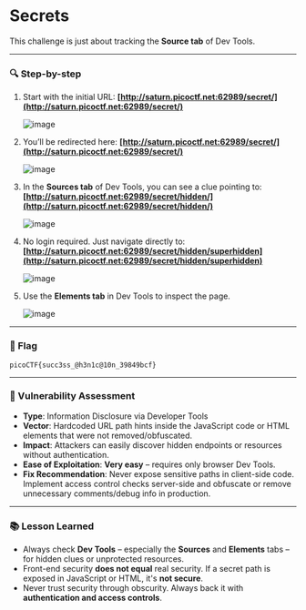 
# Secrets

This challenge is just about tracking the **Source tab** of Dev Tools.

---

### 🔍 Step-by-step

1. Start with the initial URL:
   **[http://saturn.picoctf.net:62989/secret/](http://saturn.picoctf.net:62989/secret/)**
   
   ![image](https://github.com/user-attachments/assets/512707a6-400c-4f9c-b50f-0ccf4919ff27)

3. You’ll be redirected here:
   **[http://saturn.picoctf.net:62989/secret/](http://saturn.picoctf.net:62989/secret/)**
   
   ![image](https://github.com/user-attachments/assets/b8a3fa26-1f56-4a7c-8e60-0b0503aeaeb4)

5. In the **Sources tab** of Dev Tools, you can see a clue pointing to:
   **[http://saturn.picoctf.net:62989/secret/hidden/](http://saturn.picoctf.net:62989/secret/hidden/)**
   
   ![image](https://github.com/user-attachments/assets/5acfb72e-0c1e-46f1-82c7-450b2f2f988d)

7. No login required. Just navigate directly to:
   **[http://saturn.picoctf.net:62989/secret/hidden/superhidden](http://saturn.picoctf.net:62989/secret/hidden/superhidden)**
   
   ![image](https://github.com/user-attachments/assets/07552931-1938-49c7-bdc4-ae5be424bee5)

9. Use the **Elements tab** in Dev Tools to inspect the page.
    
   ![image](https://github.com/user-attachments/assets/57787928-50a9-4c1b-a09d-746de3e48b4e)

---

### 🎯 Flag

`picoCTF{succ3ss_@h3n1c@10n_39849bcf}`

---

### 🔐 Vulnerability Assessment

* **Type**: Information Disclosure via Developer Tools
* **Vector**: Hardcoded URL path hints inside the JavaScript code or HTML elements that were not removed/obfuscated.
* **Impact**: Attackers can easily discover hidden endpoints or resources without authentication.
* **Ease of Exploitation**: **Very easy** – requires only browser Dev Tools.
* **Fix Recommendation**: Never expose sensitive paths in client-side code. Implement access control checks server-side and obfuscate or remove unnecessary comments/debug info in production.

---

### 📚 Lesson Learned

* Always check **Dev Tools** – especially the **Sources** and **Elements** tabs – for hidden clues or unprotected resources.
* Front-end security **does not equal** real security. If a secret path is exposed in JavaScript or HTML, it's **not secure**.
* Never trust security through obscurity. Always back it with **authentication and access controls**.
